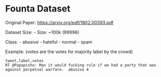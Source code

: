 # Founta Dataset

Original Paper: https://arxiv.org/pdf/1802.00393.pdf


Dataset Size:
	- Size: ~100k (99996)
	
Class:
	- abusive
	- hateful
	- normal
	- spam

Example: (votes are the votes for majority label by the crowd)
	
	tweet,label,votes
	RT @Papapishu: Man it would fucking rule if we had a party that was against perpetual warfare.	abusive	4
